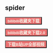 ## spider

<a href="/#/spider/bilibili"><button class="mybutton" style="background-color: #ea7070"><b><font color='#f4f0e6'>bilibili收藏夹下载</font></b></button></a>

<a href="/#/spider/bilibili2.0"><button class="mybutton" style="background-color: #ea7070"><b><font color='#f4f0e6'>bilibili收藏夹下载2.0</font></b></button></a>

<a href="/bilibiliDown"><button class="mybutton" style="background-color: #ea7070"><b><font color='#f4f0e6'>下载B站UP全部视频</font></b></button></a>